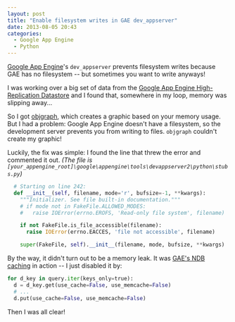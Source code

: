 ```yaml
---
layout: post
title: "Enable filesystem writes in GAE dev_appserver"
date: 2013-08-05 20:43
categories:
  - Google App Engine
  - Python
---
```


[Google App Engine](https://cloud.google.com/products/)'s `dev_appserver` prevents filesystem writes because GAE has no filesystem -- but sometimes you want to write anyways!

<!-- more -->

I was working over a big set of data from the [Google App Engine High-Replication Datastore](https://developers.google.com/appengine/docs/python/storage#App_Engine_Datastore) and I found that, somewhere in my loop, memory was slipping away...

So I got [objgraph](http://mg.pov.lt/objgraph/), which creates a graphic based on your memory usage. But I had a problem: Google App Engine doesn't have a filesystem, so the development server prevents you from writing to files. `objgraph` couldn't create my graphic!

Luckily, the fix was simple: I found the line that threw the error and commented it out. _(The file is `[your_appengine_root]\google\appengine\tools\devappserver2\python\stubs.py`)_

```python
  # Starting on line 242:
  def __init__(self, filename, mode='r', bufsize=-1, **kwargs):
    """Initializer. See file built-in documentation."""
    # if mode not in FakeFile.ALLOWED_MODES:
    #   raise IOError(errno.EROFS, 'Read-only file system', filename)

    if not FakeFile.is_file_accessible(filename):
      raise IOError(errno.EACCES, 'file not accessible', filename)

    super(FakeFile, self).__init__(filename, mode, bufsize, **kwargs)
```

By the way, it didn't turn out to be a memory leak. It was [GAE's NDB caching](https://developers.google.com/appengine/docs/python/ndb/cache) in action -- I just disabled it by:
```python
for d_key in query.iter(keys_only=true):
  d = d_key.get(use_cache=False, use_memcache=False)
  # ...
  d.put(use_cache=False, use_memcache=False)
```

Then I was all clear!
